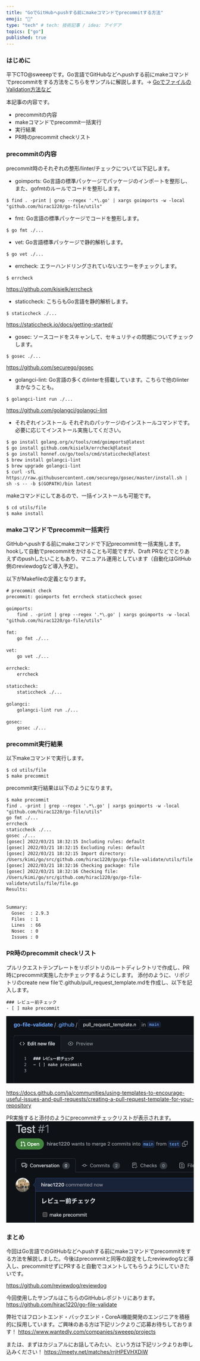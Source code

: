 ```yaml
---
title: "GoでGitHubへpushする前にmakeコマンドでprecommitする方法"
emoji: "🧹"
type: "tech" # tech: 技術記事 / idea: アイデア
topics: ["go"]
published: true
---
```



### はじめに
平下CTO@sweeepです。Go言語でGitHubなどへpushする前にmakeコマンドでprecommitをする方法をこちらをサンプルに解説します。→ [GoでファイルのValidation方法など](https://zenn.dev/hirac/articles/dc537f0786cae9)

本記事の内容です。
* precommitの内容
* makeコマンドでprecommit一括実行
* 実行結果
* PR時のprecommit checkリスト

### precommitの内容
precommit時のそれぞれの整形/linter/チェックについて以下記します。

* goimports: Go言語の標準パッケージでパッケージのインポートを整形し、また、gofmtのルールでコードを整形します。
```
$ find . -print | grep --regex '.*\.go' | xargs goimports -w -local "github.com/hirac1220/go-file/utils"
```

* fmt: Go言語の標準パッケージでコードを整形します。
```
$ go fmt ./...
```

* vet: Go言語標準パッケージで静的解析します。
```
$ go vet ./...
```

* errcheck: エラーハンドリングされていないエラーをチェックします。
```
$ errcheck
```

https://github.com/kisielk/errcheck

* staticcheck: こちらもGo言語を静的解析します。
```
$ staticcheck ./...
```

https://staticcheck.io/docs/getting-started/

* gosec: ソースコードをスキャンして、セキュリティの問題についてチェックします。
```
$ gosec ./...
```

https://github.com/securego/gosec

* golangci-lint: Go言語の多くのlinterを搭載しています。こちらで他のlinterまかなうことも。
```
$ golangci-lint run ./...
```

https://github.com/golangci/golangci-lint

* それぞれインストール
それぞれのパッケージのインストールコマンドです。必要に応じてインストール実施してください。
```
$ go install golang.org/x/tools/cmd/goimports@latest
$ go install github.com/kisielk/errcheck@latest
$ go install honnef.co/go/tools/cmd/staticcheck@latest
$ brew install golangci-lint
$ brew upgrade golangci-lint
$ curl -sfL https://raw.githubusercontent.com/securego/gosec/master/install.sh | sh -s -- -b $(GOPATH)/bin latest
```

makeコマンドにしてあるので、一括インストールも可能です。
```
$ cd utils/file
$ make install
```


### makeコマンドでprecommit一括実行
GitHubへpushする前にmakeコマンドで下記precommitを一括実施します。hookして自動でprecommitをかけることも可能ですが、Draft PRなどでとりあえずのpushしたいこともあり、マニュアル運用としています（自動化はGitHub側のreviewdogなど導入予定）。

以下がMakefileの定義となります。
```makefile:utils/file/Makefile
# precommit check
precommit: goimports fmt errcheck staticcheck gosec

goimports:
	find . -print | grep --regex '.*\.go' | xargs goimports -w -local "github.com/hirac1220/go-file/utils"

fmt:
	go fmt ./...

vet:
	go vet ./...

errcheck:
	errcheck

staticcheck:
	staticcheck ./...

golangci:
	golangci-lint run ./...

gosec:
	gosec ./...
```

### precommit実行結果

以下makeコマンドで実行します。
```
$ cd utils/file
$ make precommit
```

precommit実行結果は以下のようになります。

```
$ make precommit
find . -print | grep --regex '.*\.go' | xargs goimports -w -local "github.com/hirac1220/go-file/utils"
go fmt ./...
errcheck
staticcheck ./...
gosec ./...
[gosec] 2022/03/21 18:32:15 Including rules: default
[gosec] 2022/03/21 18:32:15 Excluding rules: default
[gosec] 2022/03/21 18:32:15 Import directory: /Users/kimi/go/src/github.com/hirac1220/go/go-file-validate/utils/file
[gosec] 2022/03/21 18:32:16 Checking package: file
[gosec] 2022/03/21 18:32:16 Checking file: /Users/kimi/go/src/github.com/hirac1220/go/go-file-validate/utils/file/file.go
Results:


Summary:
  Gosec  : 2.9.3
  Files  : 1
  Lines  : 66
  Nosec  : 0
  Issues : 0

```

### PR時のprecommit checkリスト
プルリクエストテンプレートをリポジトリのルートディレクトリで作成し、PR時にprecommit実施したかチェックするようにします。
添付のように、リポジトリのcreate new fileで.github/pull_request_template.mdを作成し、以下を記入します。

```
### レビュー前チェック
- [ ] make precommit

```

![](/images/4174823c5628b9/pr_template.png)

https://docs.github.com/ja/communities/using-templates-to-encourage-useful-issues-and-pull-requests/creating-a-pull-request-template-for-your-repository

PR実施すると添付のようにprecommitチェックリストが表示されます。
![](/images/4174823c5628b9/pr_check.png)

### まとめ
今回はGo言語でのGitHubなどへpushする前にmakeコマンドでprecommitをする方法を解説しました。今後はprecommitと同等の設定をしたreviewdogなど導入し、precommitせずにPRすると自動でコメントしてもらうようにしていきたいです。

https://github.com/reviewdog/reviewdog

今回使用したサンプルはこちらのGitHubレポジトリにあります。
https://github.com/hirac1220/go-file-validate

弊社ではフロントエンド・バックエンド・CoreAI機能開発のエンジニアを積極的に採用しています。ご興味のある方は下記リンクよりご応募お待ちしております！
https://www.wantedly.com/companies/sweeep/projects

または、まずはカジュアルにお話してみたい、という方は下記リンクよりお申し込みください！
https://meety.net/matches/rrjHPEVHXDiW